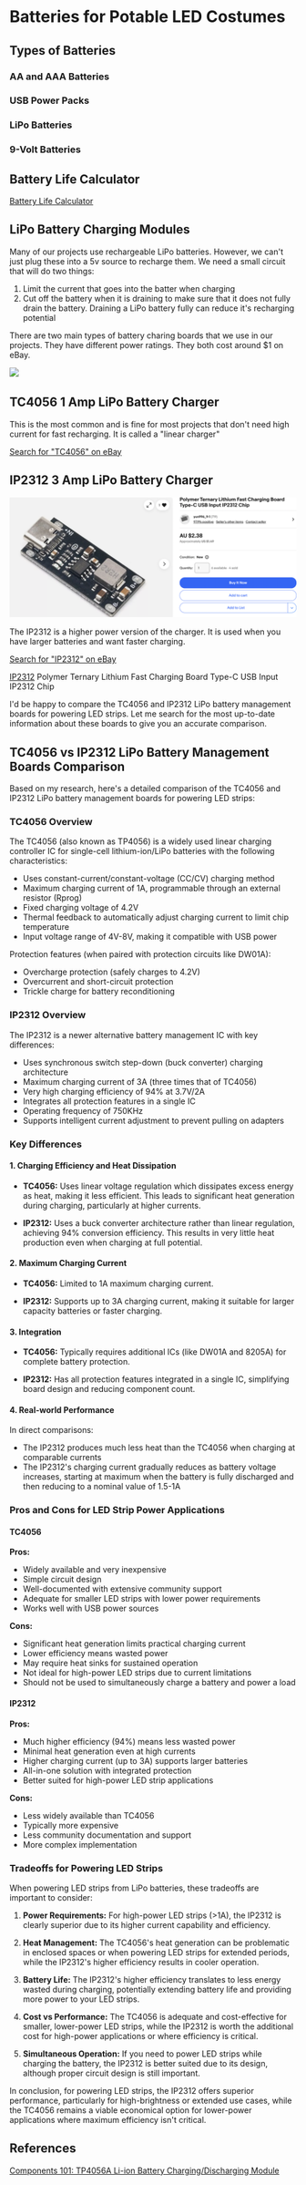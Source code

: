 # Batteries for Potable LED Costumes

## Types of Batteries

### AA and AAA Batteries

### USB Power Packs

### LiPo Batteries

### 9-Volt Batteries

## Battery Life Calculator

[Battery Life Calculator](../led-noodles/calculating-battery-life.md)

## LiPo Battery Charging Modules

Many of our projects use rechargeable LiPo
batteries.  However, we can't just plug these
into a 5v source to recharge them.  We need
a small circuit that will do two things:

1. Limit the current that goes into the batter when charging
2. Cut off the battery when it is draining to make sure
that it does not fully drain the battery.  Draining a LiPo
battery fully can reduce it's recharging potential

There are two main types of battery charing boards
that we use in our projects.  They
have different power ratings.
They both cost around $1 on eBay.

![](../lipo-battery-monitors.png)

## TC4056 1 Amp LiPo Battery Charger

This is the most common and is fine for most
projects that don't need high current for fast
recharging. It is called a "linear charger"

[Search for "TC4056" on eBay](https://www.ebay.com/sch/i.html?_nkw=TC4056)

## IP2312 3 Amp LiPo Battery Charger

![](../img/ip2312-battery-manager.png)

The IP2312 is a higher power version of the charger.
It is used when you have larger batteries and want
faster charging.

[Search for "IP2312" on eBay](https://www.ebay.com/sch/i.html?_nkw=IP2321)

[IP2312](https://www.ebay.com/sch/i.html?_nkw=IP2312&_sacat=0&_from=R40&_trksid=p2332490.m570.l1313) Polymer Ternary Lithium Fast Charging Board Type-C USB Input IP2312 Chip

I'd be happy to compare the TC4056 and IP2312 LiPo battery management boards for powering LED strips. Let me search for the most up-to-date information about these boards to give you an accurate comparison.

## TC4056 vs IP2312 LiPo Battery Management Boards Comparison

Based on my research, here's a detailed comparison of the TC4056 and IP2312 LiPo battery management boards for powering LED strips:

### TC4056 Overview

The TC4056 (also known as TP4056) is a widely used linear charging controller IC for single-cell lithium-ion/LiPo batteries with the following characteristics:

- Uses constant-current/constant-voltage (CC/CV) charging method
- Maximum charging current of 1A, programmable through an external resistor (Rprog)
- Fixed charging voltage of 4.2V
- Thermal feedback to automatically adjust charging current to limit chip temperature
- Input voltage range of 4V-8V, making it compatible with USB power

Protection features (when paired with protection circuits like DW01A):
- Overcharge protection (safely charges to 4.2V)
- Overcurrent and short-circuit protection
- Trickle charge for battery reconditioning

### IP2312 Overview

The IP2312 is a newer alternative battery management IC with key differences:

- Uses synchronous switch step-down (buck converter) charging architecture
- Maximum charging current of 3A (three times that of TC4056)
- Very high charging efficiency of 94% at 3.7V/2A
- Integrates all protection features in a single IC
- Operating frequency of 750KHz
- Supports intelligent current adjustment to prevent pulling on adapters

### Key Differences

#### 1. Charging Efficiency and Heat Dissipation

- **TC4056:** Uses linear voltage regulation which dissipates excess energy as heat, making it less efficient. This leads to significant heat generation during charging, particularly at higher currents.

- **IP2312:** Uses a buck converter architecture rather than linear regulation, achieving 94% conversion efficiency. This results in very little heat production even when charging at full potential.

#### 2. Maximum Charging Current

- **TC4056:** Limited to 1A maximum charging current.

- **IP2312:** Supports up to 3A charging current, making it suitable for larger capacity batteries or faster charging.

#### 3. Integration

- **TC4056:** Typically requires additional ICs (like DW01A and 8205A) for complete battery protection.

- **IP2312:** Has all protection features integrated in a single IC, simplifying board design and reducing component count.

#### 4. Real-world Performance

In direct comparisons:
- The IP2312 produces much less heat than the TC4056 when charging at comparable currents
- The IP2312's charging current gradually reduces as battery voltage increases, starting at maximum when the battery is fully discharged and then reducing to a nominal value of 1.5-1A

### Pros and Cons for LED Strip Power Applications

#### TC4056

**Pros:**
- Widely available and very inexpensive
- Simple circuit design
- Well-documented with extensive community support
- Adequate for smaller LED strips with lower power requirements
- Works well with USB power sources

**Cons:**
- Significant heat generation limits practical charging current
- Lower efficiency means wasted power
- May require heat sinks for sustained operation
- Not ideal for high-power LED strips due to current limitations
- Should not be used to simultaneously charge a battery and power a load

#### IP2312

**Pros:**
- Much higher efficiency (94%) means less wasted power
- Minimal heat generation even at high currents
- Higher charging current (up to 3A) supports larger batteries
- All-in-one solution with integrated protection
- Better suited for high-power LED strip applications

**Cons:**
- Less widely available than TC4056
- Typically more expensive
- Less community documentation and support
- More complex implementation

### Tradeoffs for Powering LED Strips

When powering LED strips from LiPo batteries, these tradeoffs are important to consider:

1. **Power Requirements:** For high-power LED strips (>1A), the IP2312 is clearly superior due to its higher current capability and efficiency.

2. **Heat Management:** The TC4056's heat generation can be problematic in enclosed spaces or when powering LED strips for extended periods, while the IP2312's higher efficiency results in cooler operation.

3. **Battery Life:** The IP2312's higher efficiency translates to less energy wasted during charging, potentially extending battery life and providing more power to your LED strips.

4. **Cost vs Performance:** The TC4056 is adequate and cost-effective for smaller, lower-power LED strips, while the IP2312 is worth the additional cost for high-power applications or where efficiency is critical.

5. **Simultaneous Operation:** If you need to power LED strips while charging the battery, the IP2312 is better suited due to its design, although proper circuit design is still important.

In conclusion, for powering LED strips, the IP2312 offers superior performance, particularly for high-brightness or extended use cases, while the TC4056 remains a viable economical option for lower-power applications where maximum efficiency isn't critical.

## References 

[Components 101: TP4056A Li-ion Battery Charging/Discharging Module](https://components101.com/modules/tp4056a-li-ion-battery-chargingdischarging-module)
